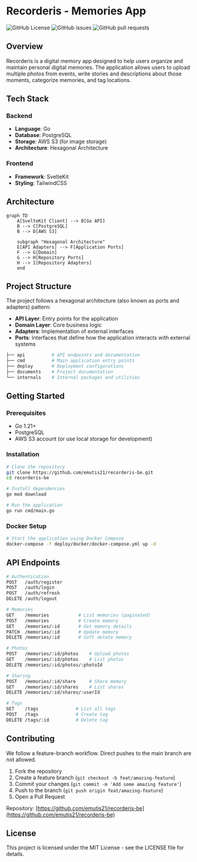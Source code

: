 # Recorderis - Memories App

![GitHub License](https://img.shields.io/github/license/emutis21/recorderis-be)
![GitHub issues](https://img.shields.io/github/issues/emutis21/recorderis-be)
![GitHub pull requests](https://img.shields.io/github/issues-pr/emutis21/recorderis-be)

## Overview

Recorderis is a digital memory app designed to help users organize and maintain personal digital memories. The application allows users to upload multiple photos from events, write stories and descriptions about those moments, categorize memories, and tag locations.

## Tech Stack

### Backend

- **Language**: Go
- **Database**: PostgreSQL
- **Storage**: AWS S3 (for image storage)
- **Architecture**: Hexagonal Architecture

### Frontend

- **Framework**: SvelteKit
- **Styling**: TailwindCSS

## Architecture

```mermaid
graph TD
    A[SvelteKit Client] --> B[Go API]
    B --> C[PostgreSQL]
    B --> D[AWS S3]

    subgraph "Hexagonal Architecture"
    E[API Adapters] --> F[Application Ports]
    F --> G[Domain]
    G --> H[Repository Ports]
    H --> I[Repository Adapters]
    end
```

## Project Structure

The project follows a hexagonal architecture (also known as ports and adapters) pattern:

- **API Layer**: Entry points for the application
- **Domain Layer**: Core business logic
- **Adapters**: Implementation of external interfaces
- **Ports**: Interfaces that define how the application interacts with external systems

```bash
├── api          # API endpoints and documentation
├── cmd          # Main application entry points
├── deploy       # Deployment configurations
├── documents    # Project documentation
└── internals    # Internal packages and utilities
```

## Getting Started

### Prerequisites

- Go 1.21+
- PostgreSQL
- AWS S3 account (or use local storage for development)

### Installation

```bash
# Clone the repository
git clone https://github.com/emutis21/recorderis-be.git
cd recorderis-be

# Install dependencies
go mod download

# Run the application
go run cmd/main.go
```

### Docker Setup

```bash
# Start the application using Docker Compose
docker-compose -f deploy/docker/docker-compose.yml up -d
```

## API Endpoints

```bash
# Authentication
POST   /auth/register
POST   /auth/login
POST   /auth/refresh
DELETE /auth/logout

# Memories
GET    /memories           # List memories (paginated)
POST   /memories           # Create memory
GET    /memories/:id       # Get memory details
PATCH  /memories/:id       # Update memory
DELETE /memories/:id       # Soft delete memory

# Photos
POST   /memories/:id/photos    # Upload photos
GET    /memories/:id/photos    # List photos
DELETE /memories/:id/photos/:photoId

# Sharing
POST   /memories/:id/share     # Share memory
GET    /memories/:id/shares    # List shares
DELETE /memories/:id/shares/:userId

# Tags
GET    /tags              # List all tags
POST   /tags              # Create tag
DELETE /tags/:id          # Delete tag
```

## Contributing

We follow a feature-branch workflow. Direct pushes to the main branch are not allowed.

1. Fork the repository
2. Create a feature branch (`git checkout -b feat/amazing-feature`)
3. Commit your changes (`git commit -m 'Add some amazing feature'`)
4. Push to the branch (`git push origin feat/amazing-feature`)
5. Open a Pull Request

Repository: [https://github.com/emutis21/recorderis-be](https://github.com/emutis21/recorderis-be)

## License

This project is licensed under the MIT License - see the LICENSE file for details.

